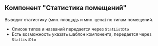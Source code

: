 ## Компонент "Статистика помещений"

Выводит статистику (мин. площадь и мин. цена) по типам помещений.

* Список типов и названий передается через `StatListDto`
* Есть возможность указать шаблон компонента, передается через `StatListDto`
